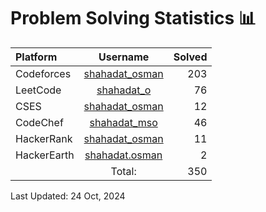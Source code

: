 # Problem Solving Statistics 📊

| Platform    |                            Username                             | Solved |
| :---------- | :-------------------------------------------------------------: | -----: |
| Codeforces  | [shahadat_osman](https://codeforces.com/profile/shahadat_osman) |    203 |
| LeetCode    |          [shahadat_o](https://leetcode.com/shahadat_o)          |     76 |
| CSES        |          [shahadat_osman](https://cses.fi/user/135904)          |     12 |
| CodeChef    |   [shahadat_mso](https://www.codechef.com/users/shahadat_mso)   |     46 |
| HackerRank  |   [shahadat_osman](https://www.hackerrank.com/shahadat_osman)   |     11 |
| HackerEarth |  [shahadat.osman](https://www.hackerearth.com/@shahadat.osman)  |      2 |
|             |                             Total:                              |    350 |

Last Updated: 24 Oct, 2024

